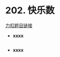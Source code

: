 # 202. 快乐数
[力扣题目链接](https://leetcode.cn/problems/linked-list-cycle-ii/)
- **xxxx**
```java

```
- **xxxx**
```java 

```
